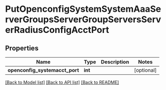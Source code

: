 # PutOpenconfigSystemSystemAaaServerGroupsServerGroupServersServerRadiusConfigAcctPort

## Properties
Name | Type | Description | Notes
------------ | ------------- | ------------- | -------------
**openconfig_systemacct_port** | **int** |  | [optional] 

[[Back to Model list]](../README.md#documentation-for-models) [[Back to API list]](../README.md#documentation-for-api-endpoints) [[Back to README]](../README.md)


